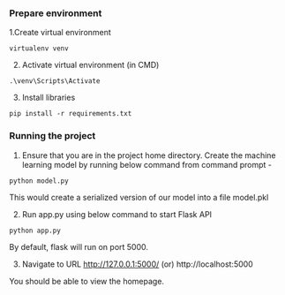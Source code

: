 ### Prepare environment
1.Create virtual environment 
```
virtualenv venv
```

2. Activate virtual environment (in CMD)
```
.\venv\Scripts\Activate
```
3. Install libraries 
```
pip install -r requirements.txt
```

### Running the project
1. Ensure that you are in the project home directory. Create the machine learning model by running below command from command prompt -
```
python model.py
```
This would create a serialized version of our model into a file model.pkl

2. Run app.py using below command to start Flask API
```
python app.py
```
By default, flask will run on port 5000.

3. Navigate to URL http://127.0.0.1:5000/ (or) http://localhost:5000

You should be able to view the homepage.
